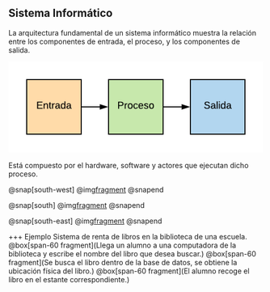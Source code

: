 ## Sistema Informático
La arquitectura fundamental de un sistema informático muestra la relación entre los componentes de entrada, el proceso, y los componentes de salida.

![Sistema Informatico](assets/img/sistema_informatico/sistema_informatico.png)

Está compuesto por el hardware, software y actores que ejecutan dicho proceso.

@snap[south-west]
@img[fragment](assets/img/sistema_informatico/people.png)
@snapend

@snap[south]
@img[fragment](assets/img/sistema_informatico/computer.png)
@snapend

@snap[south-east]
@img[fragment](assets/img/sistema_informatico/software.png)
@snapend

+++ Ejemplo
Sistema de renta de libros en la biblioteca de una escuela.
@box[span-60 fragment](Llega un alumno a una computadora de la biblioteca y escribe el nombre del libro que desea buscar.)
@box[span-60 fragment](Se busca el libro dentro de la base de datos, se obtiene la ubicación física del libro.)
@box[span-60 fragment](El alumno recoge el libro en el estante correspondiente.)